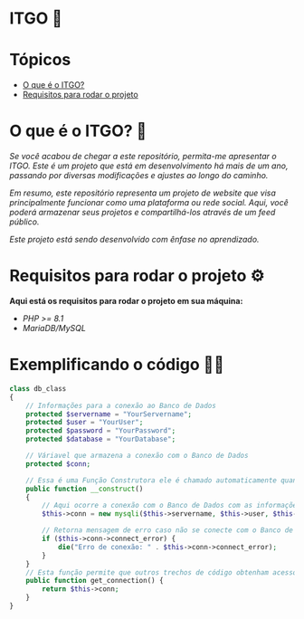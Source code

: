 # ITGO 🌈

# Tópicos
* [O que é o ITGO?](#o-que-é-o-itgo-)
* [Requisitos para rodar o projeto](#requisitos-para-rodar-o-projeto-%EF%B8%8F)

# O que é o ITGO? 🤔

*<p>Se você acabou de chegar a este repositório, permita-me apresentar o ITGO. Este é um projeto que está em desenvolvimento há mais de um ano, passando por diversas modificações e ajustes ao longo do caminho.</p>*
*<p>Em resumo, este repositório representa um projeto de website que visa principalmente funcionar como uma plataforma ou rede social. Aqui, você poderá armazenar seus projetos e compartilhá-los através de um feed público.</p>*
*<p>Este projeto está sendo desenvolvido com ênfase no aprendizado.</p>*

# Requisitos para rodar o projeto ⚙️
**Aqui está os requisitos para rodar o projeto em sua máquina:**

  - *PHP >= 8.1*
  - *MariaDB/MySQL*

# Exemplificando o código 👨‍💻

~~~php
class db_class
{
    // Informações para a conexão ao Banco de Dados
    protected $servername = "YourServername";
    protected $user = "YourUser";
    protected $password = "YourPassword";
    protected $database = "YourDatabase"; 

    // Váriavel que armazena a conexão com o Banco de Dados
    protected $conn;

    // Essa é uma Função Construtora ele é chamado automaticamente quando um objeto da classe é instanciado.
    public function __construct()
    {
        // Aqui ocorre a conexão com o Banco de Dados com as informações passadas acima
        $this->conn = new mysqli($this->servername, $this->user, $this->password, $this->database);

        // Retorna mensagem de erro caso não se conecte com o Banco de Dados
        if ($this->conn->connect_error) {
            die("Erro de conexão: " . $this->conn->connect_error);
        }
    }
    // Esta função permite que outros trechos de código obtenham acesso à conexão com o banco de dados. Ela simplesmente retorna o objeto de conexão $conn.
    public function get_connection() {
        return $this->conn;
    }
}
~~~
